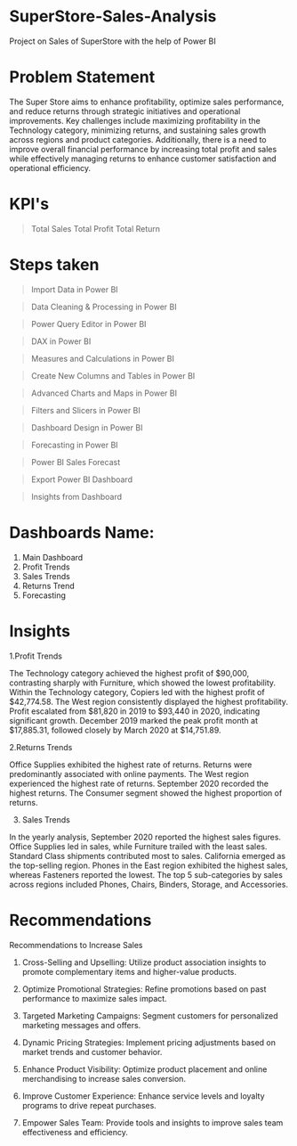 # SuperStore-Sales-Analysis
Project on Sales of SuperStore with the help of Power BI
# Problem Statement 

The Super Store aims to enhance profitability, optimize sales performance, and reduce returns through strategic initiatives and operational improvements. Key challenges include maximizing profitability in the Technology category, minimizing returns, and sustaining sales growth across regions and product categories. Additionally, there is a need to improve overall financial performance by increasing total profit and sales while effectively managing returns to enhance customer satisfaction and operational efficiency.

# KPI's
> Total Sales
> Total Profit
> Total Return

# Steps taken 
> Import Data in Power BI

> Data Cleaning & Processing in Power BI

> Power Query Editor in Power BI

> DAX in Power BI

> Measures and Calculations in Power BI

> Create New Columns and Tables in Power BI

> Advanced Charts and Maps in Power BI

> Filters and Slicers in Power BI

> Dashboard Design in Power BI

> Forecasting in Power BI

> Power BI Sales Forecast

> Export Power BI Dashboard

> Insights from Dashboard

# Dashboards Name:
1. Main Dashboard
2. Profit Trends
3. Sales Trends
4. Returns Trend
5. Forecasting

# Insights 

1.Profit Trends 

The Technology category achieved the highest profit of $90,000, contrasting sharply with Furniture, which showed the lowest profitability. Within the Technology category, Copiers led with the highest profit of $42,774.58. The West region consistently displayed the highest profitability. Profit escalated from $81,820 in 2019 to $93,440 in 2020, indicating significant growth. December 2019 marked the peak profit month at $17,885.31, followed closely by March 2020 at $14,751.89.

2.Returns Trends

Office Supplies exhibited the highest rate of returns. Returns were predominantly associated with online payments. The West region experienced the highest rate of returns. September 2020 recorded the highest returns. The Consumer segment showed the highest proportion of returns.

3. Sales Trends

In the yearly analysis, September 2020 reported the highest sales figures. Office Supplies led in sales, while Furniture trailed with the least sales. Standard Class shipments contributed most to sales. California emerged as the top-selling region. Phones in the East region exhibited the highest sales, whereas Fasteners reported the lowest. The top 5 sub-categories by sales across regions included Phones, Chairs, Binders, Storage, and Accessories.

# Recommendations 

Recommendations to Increase Sales

1. Cross-Selling and Upselling:
Utilize product association insights to promote complementary items and higher-value products.

2. Optimize Promotional Strategies:
Refine promotions based on past performance to maximize sales impact.

3. Targeted Marketing Campaigns:
Segment customers for personalized marketing messages and offers.

4. Dynamic Pricing Strategies:
Implement pricing adjustments based on market trends and customer behavior.

5. Enhance Product Visibility:
Optimize product placement and online merchandising to increase sales conversion.

6. Improve Customer Experience:
Enhance service levels and loyalty programs to drive repeat purchases.

7. Empower Sales Team:
Provide tools and insights to improve sales team effectiveness and efficiency.
